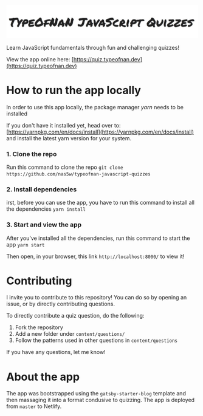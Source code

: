 ![TypeOfNaN JavaScript Quizzes](typeOfNaN-logo.jpg 'TypeOfNaN JavaScript Quizzes')

Learn JavaScript fundamentals through fun and challenging quizzes!

View the app online here: [https://quiz.typeofnan.dev](https://quiz.typeofnan.dev)

# How to run the app locally

In order to use this app locally, the package manager _yarn_ needs to be installed

If you don't have it installed yet, head over to:
[https://yarnpkg.com/en/docs/install](https://yarnpkg.com/en/docs/install)
and install the latest yarn version for your system.

### 1. Clone the repo

Run this command to clone the repo
`git clone https://github.com/nas5w/typeofnan-javascript-quizzes`

### 2. Install dependencies

irst, before you can use the app, you have to run this command to install all the dependencies
`yarn install`

### 3. Start and view the app

After you've installed all the dependencies, run this command to start the app
`yarn start`

Then open, in your browser, this link `http://localhost:8000/` to view it!

# Contributing

I invite you to contribute to this repository! You can do so by opening an issue, or by directly contributing questions.

To directly contribute a quiz question, do the following:

1. Fork the repository
2. Add a new folder under `content/questions/`
3. Follow the patterns used in other questions in `content/questions`

If you have any questions, let me know!

# About the app

The app was bootstrapped using the `gatsby-starter-blog` template and then massaging it into a format condusive to quizzing. The app is deployed from `master` to Netlify.
